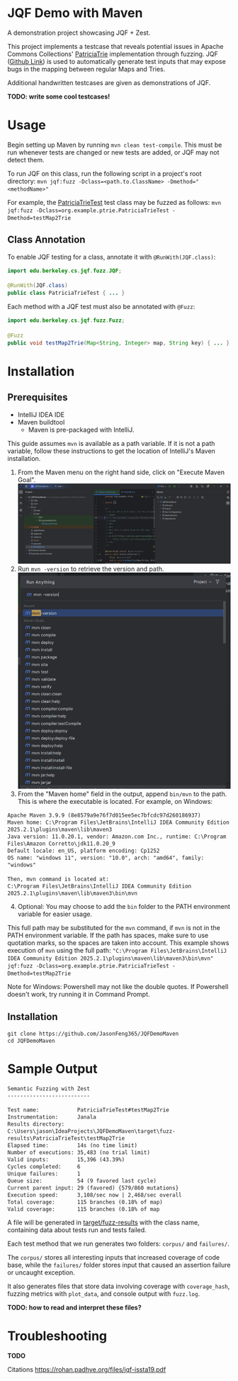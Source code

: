# JQF Demo with Maven

A demonstration project showcasing JQF + Zest.

This project implements a testcase that reveals potential issues in Apache Commons Collections' [PatriciaTrie](https://commons.apache.org/proper/commons-collections/apidocs/org/apache/commons/collections4/trie/PatriciaTrie.html)
implementation through fuzzing. JQF ([Github Link](https://github.com/rohanpadhye/JQF)) is used to automatically generate test
inputs that may expose bugs in the mapping between regular Maps and Tries.
   
Additional handwritten testcases are given as demonstrations of JQF.

**TODO: write some cool testcases!**

# Usage

Begin setting up Maven by running `mvn clean test-compile`. This must be run whenever tests are changed or new tests are added, or JQF may not detect them.

To run JQF on this class, run the following script in a project's root directory:
`mvn jqf:fuzz -Dclass=<path.to.ClassName> -Dmethod="<methodName>"`

For example, the [PatriciaTrieTest](src/test/java/org/example/ptrie/PatriciaTrieTest.java) test class may be fuzzed as follows:
`mvn jqf:fuzz -Dclass=org.example.ptrie.PatriciaTrieTest -Dmethod=testMap2Trie`

## Class Annotation

To enable JQF testing for a class, annotate it with `@RunWith(JQF.class)`:
```java
import edu.berkeley.cs.jqf.fuzz.JQF;

@RunWith(JQF.class)
public class PatriciaTrieTest { ... }
```

Each method with a JQF test must also be annotated with `@Fuzz`:
```java
import edu.berkeley.cs.jqf.fuzz.Fuzz;

@Fuzz
public void testMap2Trie(Map<String, Integer> map, String key) { ... }
```

# Installation

## Prerequisites
- IntelliJ IDEA IDE
- Maven buildtool
  - Maven is pre-packaged with IntelliJ.

This guide assumes `mvn` is available as a path variable. If it is not a path variable, follow these instructions to get the location of IntelliJ's Maven installation.

1. From the Maven menu on the right hand side, click on "Execute Maven Goal".
![img.png](readme_images/img.png)
2. Run `mvn -version` to retrieve the version and path.
![img_1.png](readme_images/img_1.png)
3. From the "Maven home" field in the output, append `bin/mvn` to the path. This is where the executable is located.
For example, on Windows:
```
Apache Maven 3.9.9 (8e8579a9e76f7d015ee5ec7bfcdc97d260186937)
Maven home: C:\Program Files\JetBrains\IntelliJ IDEA Community Edition 2025.2.1\plugins\maven\lib\maven3
Java version: 11.0.20.1, vendor: Amazon.com Inc., runtime: C:\Program Files\Amazon Corretto\jdk11.0.20_9
Default locale: en_US, platform encoding: Cp1252
OS name: "windows 11", version: "10.0", arch: "amd64", family: "windows"

Then, mvn command is located at:
C:\Program Files\JetBrains\IntelliJ IDEA Community Edition 2025.2.1\plugins\maven\lib\maven3\bin\mvn
```
4. Optional: You may choose to add the `bin` folder to the PATH environment variable for easier usage.

This full path may be substituted for the `mvn` command, if `mvn` is not in the PATH environment variable.
If the path has spaces, make sure to use quotation marks, so the spaces are taken into account.
This example shows execution of `mvn` using the full path:
`"C:\Program Files\JetBrains\IntelliJ IDEA Community Edition 2025.2.1\plugins\maven\lib\maven3\bin\mvn" jqf:fuzz -Dclass=org.example.ptrie.PatriciaTrieTest -Dmethod=testMap2Trie`

Note for Windows: Powershell may not like the double quotes. If Powershell doesn't work, try running it in Command Prompt.

## Installation

```
git clone https://github.com/JasonFeng365/JQFDemoMaven
cd JQFDemoMaven
```

# Sample Output

```
Semantic Fuzzing with Zest
--------------------------

Test name:            PatriciaTrieTest#testMap2Trie
Instrumentation:      Janala
Results directory:    C:\Users\jason\IdeaProjects\JQFDemoMaven\target\fuzz-results\PatriciaTrieTest\testMap2Trie
Elapsed time:         14s (no time limit)
Number of executions: 35,483 (no trial limit)
Valid inputs:         15,396 (43.39%)
Cycles completed:     6
Unique failures:      1
Queue size:           54 (9 favored last cycle)
Current parent input: 29 (favored) {579/860 mutations}
Execution speed:      3,108/sec now | 2,468/sec overall
Total coverage:       115 branches (0.18% of map)
Valid coverage:       115 branches (0.18% of map
```

A file will be generated in [target/fuzz-results](target/fuzz-results) with the class name, containing data about tests run and tests failed.

Each test method that we run generates two folders: `corpus/` and `failures/`.

The `corpus/` stores all interesting inputs that increased coverage of code base, while the `failures/` folder stores input that caused an assertion failure or uncaught exception.

It also generates files that store data involving coverage with `coverage_hash`, fuzzing metrics with `plot_data`, and console output with `fuzz.log`.

**TODO: how to read and interpret these files?**

# Troubleshooting

**TODO**

Citations
https://rohan.padhye.org/files/jqf-issta19.pdf